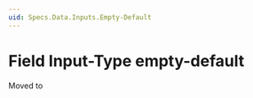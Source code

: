 ```yaml
---
uid: Specs.Data.Inputs.Empty-Default
---
```

# Field Input-Type **empty-default**

Moved to [](xref:Basics.Data.Fields.Empty-Default)